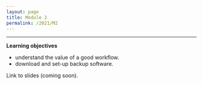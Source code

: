 ```yaml
---
layout: page
title: Module 2
permalink: /2021/M2
---
```


---
**Learning objectives**
- understand the value of a good workflow.
- download and set-up backup software.

Link to slides (coming soon).